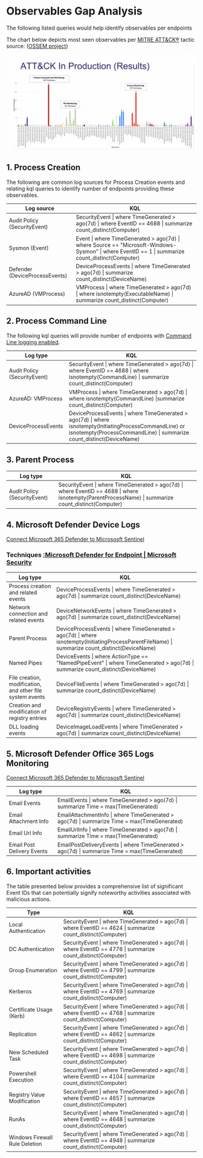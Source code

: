 # **Observables Gap Analysis**
The following listed queries would help identify observables per endpoints 


The chart below depicts most seen observables per [MITRE ATT&CK®](https://attack.mitre.org/) tactic source: ([OSSEM project](https://github.com/OTRF/OSSEM))

![image](../images/MitreAttackTTPChart.png)

## 1. Process Creation  
The following are common log sources for Process Creation events and relating kql queries to identify number of endpoints providing these observables.

| Log source  |    KQL    | 
|-------------|-----------|
| Audit Policy (SecurityEvent) | SecurityEvent \| where TimeGenerated > ago(7d) \| where EventID == 4688 \| summarize count_distinct(Computer) | 
| Sysmon (Event) | Event \| where TimeGenerated > ago(7d) \| where Source == "Microsoft-Windows-Sysmon" \| where EventID == 1 \| summarize count_distinct(Computer) |
| Defender (DeviceProcessEvents) | DeviceProcessEvents \| where TimeGenerated > ago(7d) \| summarize count_distinct(DeviceName) |
| AzureAD (VMProcess) | VMProcess \| where TimeGenerated > ago(7d) \| where isnotempty(ExecutableName) \| summarize count_distinct(Computer) |

## 2. Process Command Line   
The following kql queries will provide number of endpoints with [Command Line logging enabled](https://learn.microsoft.com/en-us/windows-server/identity/ad-ds/manage/component-updates/command-line-process-auditing). 

| Log type   |   KQL    |
|---------|-----------|
| Audit Policy (SecurityEvent) | SecurityEvent \| where TimeGenerated > ago(7d) \| where EventID == 4688 \| where isnotempty(CommandLine) \| summarize count_distinct(Computer) |
| AzureAD: VMProcess | VMProcess \| where TimeGenerated > ago(7d) \| where isnotempty(CommandLine) \|summarize count_distinct(Computer) |  
| DeviceProcessEvents | DeviceProcessEvents \| where TimeGenerated > ago(7d) \| where isnotempty(InitiatingProcessCommandLine) or isnotempty(ProcessCommandLine) \| summarize count_distinct(DeviceName) |   

## 3. Parent Process  

| Log type   |   KQL    |
|------------|----------|
| Audit Policy (SecurityEvent) | SecurityEvent \| where TimeGenerated > ago(7d) \| where EventID == 4688 \| where isnotempty(ParentProcessName) \| summarize count_distinct(Computer) |  

## 4. Microsoft Defender Device Logs 
[Connect Microsoft 365 Defender to Micrososft Sentinel](https://learn.microsoft.com/en-us/azure/sentinel/connect-microsoft-365-defender?tabs=MDE)

### Techniques [:Microsoft Defender for Endpoint | Microsoft Security](https://www.microsoft.com/en-au/security/business/endpoint-security/microsoft-defender-endpoint?rtc=1)


| Log type        | KQL         |
|-----------------------|-------------|
|Process creation and related events  | DeviceProcessEvents   \| where TimeGenerated > ago(7d) \| summarize count_distinct(DeviceName)|  
|Network connection and related events | DeviceNetworkEvents \| where TimeGenerated > ago(7d) \| summarize count_distinct(DeviceName)|  
|Parent Process  | DeviceProcessEvents   \| where TimeGenerated > ago(7d) \| where isnotempty(InitiatingProcessParentFileName)   \| summarize count_distinct(DeviceName)|  
|Named Pipes | DeviceEvents \|   where ActionType == "NamedPipeEvent" \| where TimeGenerated >  ago(7d) \| summarize count_distinct(DeviceName)|  
|File creation, modification, and other file system events| DeviceFileEvents \| where TimeGenerated > ago(7d) \| summarize count_distinct(DeviceName)|  
|Creation and modification of registry entries |  DeviceRegistryEvents \| where TimeGenerated > ago(7d) \| summarize count_distinct(DeviceName)|  
|DLL loading events |  DeviceImageLoadEvents \| where TimeGenerated > ago(7d) \| summarize count_distinct(DeviceName)|  



## 5. Microsoft Defender Office 365 Logs Monitoring 
[Connect Microsoft 365 Defender to Micrososft Sentinel](https://learn.microsoft.com/en-us/azure/sentinel/connect-microsoft-365-defender?tabs=MDO)

| Log type                   | KQL                                                                                             |
|----------------------------|-------------------------------------------------------------------------------------------------|
| Email Events               | EmailEvents \| where TimeGenerated > ago(7d) \| summarize Time = max(TimeGenerated)             |
| Email Attachment Info      | EmailAttachmentInfo \| where TimeGenerated > ago(7d) \| summarize Time = max(TimeGenerated)     |
| Email Url Info             | EmailUrlInfo \| where TimeGenerated > ago(7d) \| summarize  Time = max(TimeGenerated)           |
| Email Post Delivery Events | EmailPostDeliveryEvents \| where TimeGenerated > ago(7d) \| summarize  Time = max(TimeGenerated)|

## 6. Important activities 

The table presented below provides a comprehensive list of significant Event IDs that can potentially signify noteworthy activities associated with malicious actions.

| Type                  | KQL                              |
|-----------------------|----------------------------------|
| Local Authentication           | SecurityEvent \| where TimeGenerated > ago(7d) \| where EventID == 4624 \| summarize count_distinct(Computer)|   
| DC Authentication              | SecurityEvent \| where TimeGenerated > ago(7d) \| where EventID == 4776 \| summarize count_distinct(Computer)|   
| Group Enumeration              | SecurityEvent \| where TimeGenerated > ago(7d) \| where EventID == 4799 \| summarize count_distinct(Computer)|   
| Kerberos                       | SecurityEvent \| where TimeGenerated > ago(7d) \| where EventID == 4769 \| summarize count_distinct(Computer)|   
| Certificate Usage (Kerb)       | SecurityEvent \| where TimeGenerated > ago(7d) \| where EventID == 4768 \| summarize count_distinct(Computer)|   
| Replication                    | SecurityEvent \| where TimeGenerated > ago(7d) \| where EventID == 4662 \| summarize count_distinct(Computer)| 
| New Scheduled Task             | SecurityEvent \| where TimeGenerated > ago(7d) \| where EventID == 4698 \| summarize count_distinct(Computer)| 
| Powershell Execution           | SecurityEvent \| where TimeGenerated > ago(7d) \| where EventID == 4104 \| summarize count_distinct(Computer)| 
| Registry Value Modification    | SecurityEvent \| where TimeGenerated > ago(7d) \| where EventID == 4657 \| summarize count_distinct(Computer)| 
| RunAs                          | SecurityEvent \| where TimeGenerated > ago(7d) \| where EventID == 4648 \| summarize count_distinct(Computer)| 
| Windows Firewall Rule Deletion | SecurityEvent \| where TimeGenerated > ago(7d) \| where EventID == 4948 \| summarize count_distinct(Computer)| 

